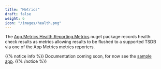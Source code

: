 ```yaml
---
title: "Metrics"
draft: false
weight: 6
icon: "/images/health.png"
---
```


The [App.Metrics.Health.Reporting.Metrics](https://www.nuget.org/packages/App.Metrics.Health.Reporting.Metrics/) nuget package records health check results as metrics allowing results to be flushed to a supported TSDB via one of the App Metrics metrics reporters.

{{% notice info %}}
Documentation coming soon, for now see the [sample app](https://github.com/AppMetrics/Health/blob/dev/sandbox/HealthSandbox/Host.cs#L106).
{{% /notice %}}

